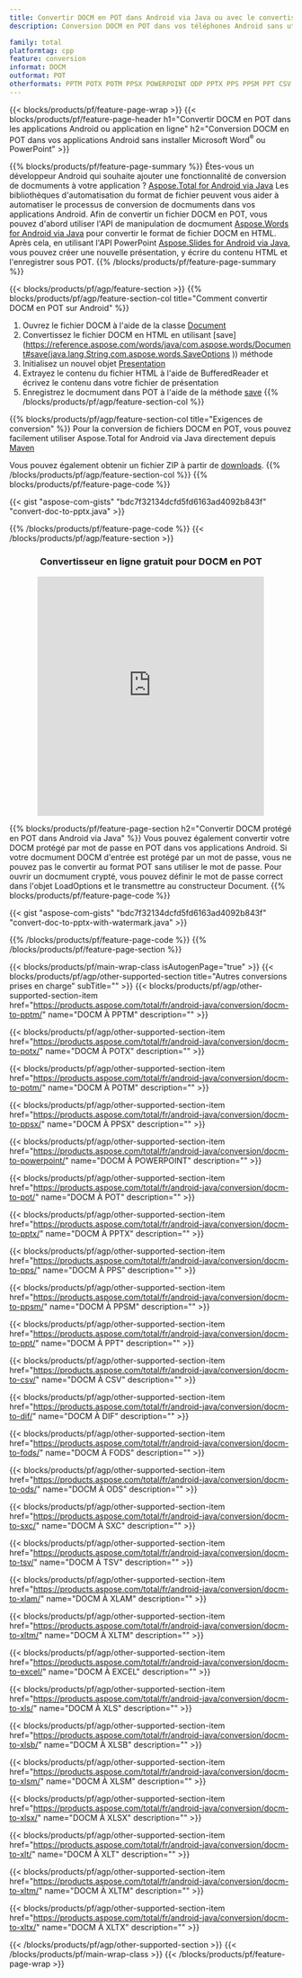 ```yaml
---
title: Convertir DOCM en POT dans Android via Java ou avec le convertisseur en ligne gratuit
description: Conversion DOCM en POT dans vos téléphones Android sans utiliser Microsoft Word de PowerPoint ou en ligne. Testez rapidement le convertisseur en ligne CSV vers DOC gratuit avant d'intégrer le code.

family: total
platformtag: cpp
feature: conversion
informat: DOCM
outformat: POT
otherformats: PPTM POTX POTM PPSX POWERPOINT ODP PPTX PPS PPSM PPT CSV DIF FODS ODS SXC TSV XLAM XLTM EXCEL XLS XLSB XLSM XLSX XLT XLTM XLTX
---
```

{{< blocks/products/pf/feature-page-wrap >}}
{{< blocks/products/pf/feature-page-header h1="Convertir DOCM en POT dans les applications Android ou application en ligne" h2="Conversion DOCM en POT dans vos applications Android sans installer Microsoft Word<sup>&reg;</sup> ou PowerPoint" >}}

{{% blocks/products/pf/feature-page-summary %}}
Êtes-vous un développeur Android qui souhaite ajouter une fonctionnalité de conversion de docmuments à votre application ? [Aspose.Total for Android via Java](https://products.aspose.com/total/android-java/) Les bibliothèques d'automatisation du format de fichier peuvent vous aider à automatiser le processus de conversion de docmuments dans vos applications Android. Afin de convertir un fichier DOCM en POT, vous pouvez d'abord utiliser l'API de manipulation de docmument [Aspose.Words for Android via Java](https://products.aspose.com/words/android-java/) pour convertir le format de fichier DOCM en HTML. Après cela, en utilisant l'API PowerPoint [Aspose.Slides for Android via Java](https://products.aspose.com/slides/android-java/), vous pouvez créer une nouvelle présentation, y écrire du contenu HTML et l'enregistrer sous POT. 
{{% /blocks/products/pf/feature-page-summary  %}}

{{< blocks/products/pf/agp/feature-section >}}
{{% blocks/products/pf/agp/feature-section-col title="Comment convertir DOCM en POT sur Android" %}}
1. Ouvrez le fichier DOCM à l'aide de la classe [Document](https://reference.aspose.com/words/java/com.aspose.words/Document)
2. Convertissez le fichier DOCM en HTML en utilisant [save](https://reference.aspose.com/words/java/com.aspose.words/Document#save(java.lang.String,com.aspose.words.SaveOptions )) méthode
3. Initialisez un nouvel objet [Presentation](https://reference.aspose.com/slides/java/com.aspose.slides/Presentation)
5. Extrayez le contenu du fichier HTML à l'aide de BufferedReader et écrivez le contenu dans votre fichier de présentation
6. Enregistrez le docmument dans POT à l'aide de la méthode [save](https://reference.aspose.com/slides/java/com.aspose.slides/Presentation#save-java.io.OutputStream-int-)
{{% /blocks/products/pf/agp/feature-section-col %}}

{{% blocks/products/pf/agp/feature-section-col title="Exigences de conversion" %}}
Pour la conversion de fichiers DOCM en POT, vous pouvez facilement utiliser Aspose.Total for Android via Java directement depuis [Maven](https://releases.aspose.com/total/java/)

Vous pouvez également obtenir un fichier ZIP à partir de [downloads](https://releases.aspose.com/total/androidjava).
{{% /blocks/products/pf/agp/feature-section-col %}}
{{% blocks/products/pf/feature-page-code %}}

{{< gist "aspose-com-gists" "bdc7f32134dcfd5fd6163ad4092b843f" "convert-doc-to-pptx.java" >}}



{{% /blocks/products/pf/feature-page-code %}}
{{< /blocks/products/pf/agp/feature-section >}}
<div class="container-fluid agp-content bg-white aboutfile box-1 vh100 section nopbtm">
<div class=container>
<div class=row>
<div class="demobox tc col-md-12 padding-0" align="center">

<h3>Convertisseur en ligne gratuit pour DOCM en POT</h3>

<iframe style="border: none; height: 426px;" scrolling="no" src="https://total-conversion-app-65z5r2lp.qa.k8s.dynabic.com/?to=pot&from=docm" id="child-iframe" width="80%"></iframe>

</div></div>
</div></div>

{{% blocks/products/pf/feature-page-section  h2="Convertir DOCM protégé en POT dans Android via Java" %}}
Vous pouvez également convertir votre DOCM protégé par mot de passe en POT dans vos applications Android. Si votre docmument DOCM d'entrée est protégé par un mot de passe, vous ne pouvez pas le convertir au format POT sans utiliser le mot de passe. Pour ouvrir un docmument crypté, vous pouvez définir le mot de passe correct dans l'objet LoadOptions et le transmettre au constructeur Document.
{{% blocks/products/pf/feature-page-code %}}

{{< gist "aspose-com-gists" "bdc7f32134dcfd5fd6163ad4092b843f" "convert-doc-to-pptx-with-watermark.java" >}}

{{% /blocks/products/pf/feature-page-code  %}}
{{% /blocks/products/pf/feature-page-section %}}

{{< blocks/products/pf/main-wrap-class isAutogenPage="true" >}}
{{< blocks/products/pf/agp/other-supported-section title="Autres conversions prises en charge" subTitle="" >}}
{{< blocks/products/pf/agp/other-supported-section-item href="https://products.aspose.com/total/fr/android-java/conversion/docm-to-pptm/" name="DOCM À PPTM" description="" >}}

{{< blocks/products/pf/agp/other-supported-section-item href="https://products.aspose.com/total/fr/android-java/conversion/docm-to-potx/" name="DOCM À POTX" description="" >}}

{{< blocks/products/pf/agp/other-supported-section-item href="https://products.aspose.com/total/fr/android-java/conversion/docm-to-potm/" name="DOCM À POTM" description="" >}}

{{< blocks/products/pf/agp/other-supported-section-item href="https://products.aspose.com/total/fr/android-java/conversion/docm-to-ppsx/" name="DOCM À PPSX" description="" >}}

{{< blocks/products/pf/agp/other-supported-section-item href="https://products.aspose.com/total/fr/android-java/conversion/docm-to-powerpoint/" name="DOCM À POWERPOINT" description="" >}}

{{< blocks/products/pf/agp/other-supported-section-item href="https://products.aspose.com/total/fr/android-java/conversion/docm-to-pot/" name="DOCM À POT" description="" >}}

{{< blocks/products/pf/agp/other-supported-section-item href="https://products.aspose.com/total/fr/android-java/conversion/docm-to-pptx/" name="DOCM À PPTX" description="" >}}

{{< blocks/products/pf/agp/other-supported-section-item href="https://products.aspose.com/total/fr/android-java/conversion/docm-to-pps/" name="DOCM À PPS" description="" >}}

{{< blocks/products/pf/agp/other-supported-section-item href="https://products.aspose.com/total/fr/android-java/conversion/docm-to-ppsm/" name="DOCM À PPSM" description="" >}}

{{< blocks/products/pf/agp/other-supported-section-item href="https://products.aspose.com/total/fr/android-java/conversion/docm-to-ppt/" name="DOCM À PPT" description="" >}}

{{< blocks/products/pf/agp/other-supported-section-item href="https://products.aspose.com/total/fr/android-java/conversion/docm-to-csv/" name="DOCM À CSV" description="" >}}

{{< blocks/products/pf/agp/other-supported-section-item href="https://products.aspose.com/total/fr/android-java/conversion/docm-to-dif/" name="DOCM À DIF" description="" >}}

{{< blocks/products/pf/agp/other-supported-section-item href="https://products.aspose.com/total/fr/android-java/conversion/docm-to-fods/" name="DOCM À FODS" description="" >}}

{{< blocks/products/pf/agp/other-supported-section-item href="https://products.aspose.com/total/fr/android-java/conversion/docm-to-ods/" name="DOCM À ODS" description="" >}}

{{< blocks/products/pf/agp/other-supported-section-item href="https://products.aspose.com/total/fr/android-java/conversion/docm-to-sxc/" name="DOCM À SXC" description="" >}}

{{< blocks/products/pf/agp/other-supported-section-item href="https://products.aspose.com/total/fr/android-java/conversion/docm-to-tsv/" name="DOCM À TSV" description="" >}}

{{< blocks/products/pf/agp/other-supported-section-item href="https://products.aspose.com/total/fr/android-java/conversion/docm-to-xlam/" name="DOCM À XLAM" description="" >}}

{{< blocks/products/pf/agp/other-supported-section-item href="https://products.aspose.com/total/fr/android-java/conversion/docm-to-xltm/" name="DOCM À XLTM" description="" >}}

{{< blocks/products/pf/agp/other-supported-section-item href="https://products.aspose.com/total/fr/android-java/conversion/docm-to-excel/" name="DOCM À EXCEL" description="" >}}

{{< blocks/products/pf/agp/other-supported-section-item href="https://products.aspose.com/total/fr/android-java/conversion/docm-to-xls/" name="DOCM À XLS" description="" >}}

{{< blocks/products/pf/agp/other-supported-section-item href="https://products.aspose.com/total/fr/android-java/conversion/docm-to-xlsb/" name="DOCM À XLSB" description="" >}}

{{< blocks/products/pf/agp/other-supported-section-item href="https://products.aspose.com/total/fr/android-java/conversion/docm-to-xlsm/" name="DOCM À XLSM" description="" >}}

{{< blocks/products/pf/agp/other-supported-section-item href="https://products.aspose.com/total/fr/android-java/conversion/docm-to-xlsx/" name="DOCM À XLSX" description="" >}}

{{< blocks/products/pf/agp/other-supported-section-item href="https://products.aspose.com/total/fr/android-java/conversion/docm-to-xlt/" name="DOCM À XLT" description="" >}}

{{< blocks/products/pf/agp/other-supported-section-item href="https://products.aspose.com/total/fr/android-java/conversion/docm-to-xltm/" name="DOCM À XLTM" description="" >}}

{{< blocks/products/pf/agp/other-supported-section-item href="https://products.aspose.com/total/fr/android-java/conversion/docm-to-xltx/" name="DOCM À XLTX" description="" >}}


{{< /blocks/products/pf/agp/other-supported-section >}}
{{< /blocks/products/pf/main-wrap-class >}}
{{< /blocks/products/pf/feature-page-wrap >}}